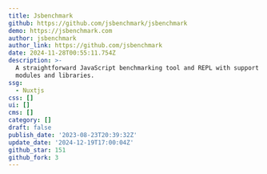 ```yaml
---
title: Jsbenchmark
github: https://github.com/jsbenchmark/jsbenchmark
demo: https://jsbenchmark.com
author: jsbenchmark
author_link: https://github.com/jsbenchmark
date: 2024-11-28T00:55:11.754Z
description: >-
  A straightforward JavaScript benchmarking tool and REPL with support for ES
  modules and libraries.
ssg:
  - Nuxtjs
css: []
ui: []
cms: []
category: []
draft: false
publish_date: '2023-08-23T20:39:32Z'
update_date: '2024-12-19T17:00:04Z'
github_star: 151
github_fork: 3
---
```

